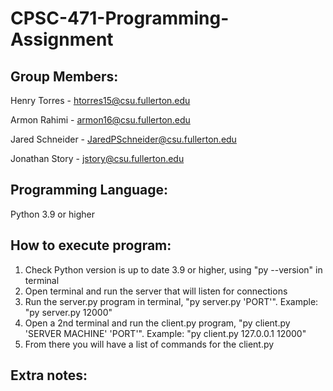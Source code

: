 # CPSC-471-Programming-Assignment
## Group Members:
Henry Torres - htorres15@csu.fullerton.edu

Armon Rahimi - armon16@csu.fullerton.edu

Jared Schneider - JaredPSchneider@csu.fullerton.edu

Jonathan Story - jstory@csu.fullerton.edu
## Programming Language:
Python 3.9 or higher
## How to execute program:
1. Check Python version is up to date 3.9 or higher, using "py --version" in terminal
2. Open terminal and run the server that will listen for connections
3. Run the server.py program in terminal, "py server.py 'PORT'". Example: "py server.py 12000"
4. Open a 2nd terminal and run the client.py program, "py client.py 'SERVER MACHINE' 'PORT'". Example: "py client.py 127.0.0.1 12000"
5. From there you will have a list of commands for the client.py
## Extra notes:
